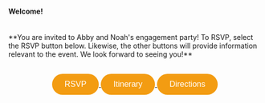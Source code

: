 #### **Welcome!** 
<br>
**You are invited to Abby and Noah's engagement party! To RSVP, select the RSVP button below. Likewise, the other buttons will provide information relevant to the event. We look forward to seeing you!**
<br> <br> 
<p align="center">
<a href="https://githerdone17.github.io/MyPerfectWedding/SubPages/RSVP" target="_blank">
    <button style="background-color: #f39c12; color: white; padding: 12px 25px; font-size: 16px; border: none; border-radius: 50px; cursor: pointer;">
        RSVP
    </button>
</a>
<a href="https://githerdone17.github.io/MyPerfectWedding/SubPages/Itinerary" target="_blank">
    <button style="background-color: #f39c12; color: white; padding: 12px 25px; font-size: 16px; border: none; border-radius: 50px; cursor: pointer;">
        Itinerary
    </button>
</a>
<a href="https://githerdone17.github.io/MyPerfectWedding/SubPages/Directions" target="_blank">
    <button style="background-color: #f39c12; color: white; padding: 12px 25px; font-size: 16px; border: none; border-radius: 50px; cursor: pointer;">
        Directions
    </button>
</a>
</p>




